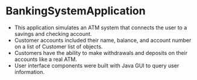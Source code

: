 # BankingSystemApplication

* This application simulates an ATM system that connects the user to a savings and checking account.
* Customer accounts included their name, balance, and account number on a list of Customer list of objects.
* Customers have the ability to make withdrawals and deposits on their accounts like a real ATM.
* User interface components were built with Java GUI to query user information.
